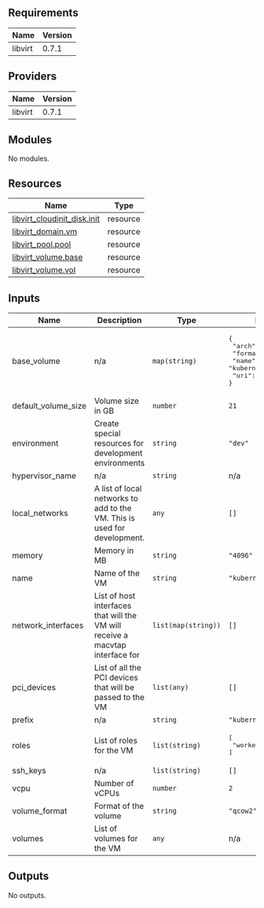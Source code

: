 ## Requirements

| Name | Version |
|------|---------|
| libvirt | 0.7.1 |

## Providers

| Name | Version |
|------|---------|
| libvirt | 0.7.1 |

## Modules

No modules.

## Resources

| Name | Type |
|------|------|
| [libvirt_cloudinit_disk.init](https://registry.terraform.io/providers/dmacvicar/libvirt/0.7.1/docs/resources/cloudinit_disk) | resource |
| [libvirt_domain.vm](https://registry.terraform.io/providers/dmacvicar/libvirt/0.7.1/docs/resources/domain) | resource |
| [libvirt_pool.pool](https://registry.terraform.io/providers/dmacvicar/libvirt/0.7.1/docs/resources/pool) | resource |
| [libvirt_volume.base](https://registry.terraform.io/providers/dmacvicar/libvirt/0.7.1/docs/resources/volume) | resource |
| [libvirt_volume.vol](https://registry.terraform.io/providers/dmacvicar/libvirt/0.7.1/docs/resources/volume) | resource |

## Inputs

| Name | Description | Type | Default | Required |
|------|-------------|------|---------|:--------:|
| base\_volume | n/a | `map(string)` | <pre>{<br>  "arch": "x86_64",<br>  "format": "qcow2",<br>  "name": "kubernetes-vm",<br>  "uri": "/vms/images"<br>}</pre> | no |
| default\_volume\_size | Volume size in GB | `number` | `21` | no |
| environment | Create special resources for development environments | `string` | `"dev"` | no |
| hypervisor\_name | n/a | `string` | n/a | yes |
| local\_networks | A list of local networks to add to the VM. This is used for development. | `any` | `[]` | no |
| memory | Memory in MB | `string` | `"4096"` | no |
| name | Name of the VM | `string` | `"kubernetes"` | no |
| network\_interfaces | List of host interfaces that will the VM will receive a macvtap interface for | `list(map(string))` | `[]` | no |
| pci\_devices | List of all the PCI devices that will be passed to the VM | `list(any)` | `[]` | no |
| prefix | n/a | `string` | `"kubernetes"` | no |
| roles | List of roles for the VM | `list(string)` | <pre>[<br>  "worker"<br>]</pre> | no |
| ssh\_keys | n/a | `list(string)` | `[]` | no |
| vcpu | Number of vCPUs | `number` | `2` | no |
| volume\_format | Format of the volume | `string` | `"qcow2"` | no |
| volumes | List of volumes for the VM | `any` | n/a | yes |

## Outputs

No outputs.